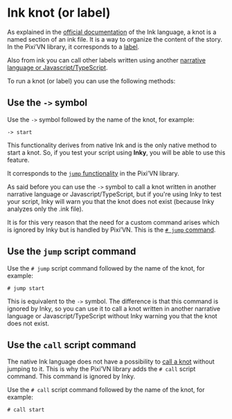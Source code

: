 # Ink knot (or label)

As explained in the [official documentation](https://github.com/inkle/ink/blob/master/Documentation/WritingWithInk.md) of the Ink language, a knot is a named section of an ink file. It is a way to organize the content of the story. In the Pixi’VN library, it corresponds to a [label](/start/labels.md#label).

Also from ink you can call other labels written using another [narrative language or Javascript/TypeScript](/start/narration.md).

To run a knot (or label) you can use the following methods:

## Use the `->` symbol

Use the `->` symbol followed by the name of the knot, for example:

```ink
-> start
```

This functionality derives from native Ink and is the only native method to start a knot. So, if you test your script using **Inky**, you will be able to use this feature.

It corresponds to the [`jump` functionality](/start/labels.md#jump-to-a-label) in the Pixi’VN library.

As said before you can use the `->` symbol to call a knot written in another narrative language or Javascript/TypeScript, but if you're using Inky to test your script, Inky will warn you that the knot does not exist (because Inky analyzes only the .ink file).

It is for this very reason that the need for a custom command arises which is ignored by Inky but is handled by Pixi’VN. This is the [`# jump` command](#use-the-jump-script-command).

## Use the `jump` script command

Use the `# jump` script command followed by the name of the knot, for example:

```ink
# jump start
```

This is equivalent to the `->` symbol. The difference is that this command is ignored by Inky, so you can use it to call a knot written in another narrative language or Javascript/TypeScript without Inky warning you that the knot does not exist.

## Use the `call` script command

The native Ink language does not have a possibility to [call a knot](/start/labels.md#call-a-label) without jumping to it. This is why the Pixi’VN library adds the `# call` script command. This command is ignored by Inky.

Use the `# call` script command followed by the name of the knot, for example:

```ink
# call start
```
